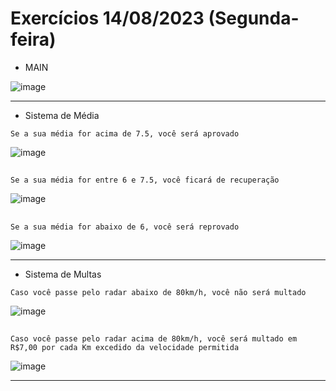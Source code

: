 # Exercícios 14/08/2023 (Segunda-feira)
- MAIN

![image](https://github.com/BigBraim/exercicio-14-08/assets/79224234/aaebe402-2ec3-4abb-8f20-d0c4732ea11c)

***

- Sistema de Média

```Se a sua média for acima de 7.5, você será aprovado```

![image](https://github.com/BigBraim/exercicio-18-08/assets/79224234/27e591b3-056d-41fa-91fb-502196a79c36)

##

```Se a sua média for entre 6 e 7.5, você ficará de recuperação```

![image](https://github.com/BigBraim/exercicio-18-08/assets/79224234/d10b3bdf-4422-4497-a42f-4cefeb55492a)

##

```Se a sua média for abaixo de 6, você será reprovado```

![image](https://github.com/BigBraim/exercicio-18-08/assets/79224234/ff9b9a18-1d6e-4c93-95bf-554440a3177a)

***

- Sistema de Multas

```Caso você passe pelo radar abaixo de 80km/h, você não será multado```

![image](https://github.com/BigBraim/exercicio-14-08/assets/79224234/ebf567e5-4949-4a48-96af-bd985ed317c8)

##

```Caso você passe pelo radar acima de 80km/h, você será multado em R$7,00 por cada Km excedido da velocidade permitida ```

![image](https://github.com/BigBraim/exercicio-14-08/assets/79224234/efa3d96c-746b-40e3-8cb4-d25db1e826a8)

***
